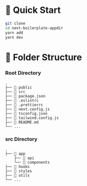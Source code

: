 # 🚀 Quick Start
```bash
git clone
cd next-boilerplate-appdir
yarn add
yarn dev
```


# 📁 Folder Structure

### Root Directory
    .
    ├── 📁 public
    ├── 📁 src
    ├── 📄 package.json
    ├── 📄 .eslintrc
    ├── 📄 .prettierrc
    ├── 📄 next.config.js
    ├── 📄 tsconfig.json
    ├── 📄 tailwind.config.js
    ├── 📄 README.md
    └── ...

### src Directory
    .
    ├── 📁 app
        ├── 📁 api
        └── 📁 components
    ├── 📁 hooks
    ├── 📁 styles
    ├── 📁 utils
    └── ...